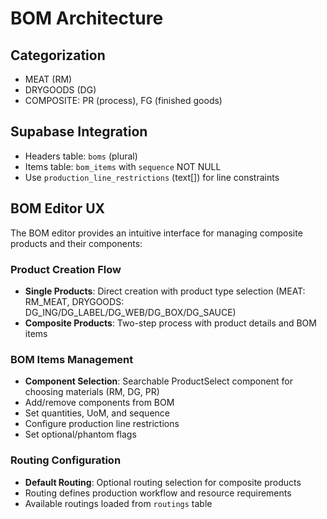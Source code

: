 # BOM Architecture

## Categorization
- MEAT (RM)
- DRYGOODS (DG)
- COMPOSITE: PR (process), FG (finished goods)

## Supabase Integration
- Headers table: `boms` (plural)
- Items table: `bom_items` with `sequence` NOT NULL
- Use `production_line_restrictions` (text[]) for line constraints

## BOM Editor UX

The BOM editor provides an intuitive interface for managing composite products and their components:

### Product Creation Flow
- **Single Products**: Direct creation with product type selection (MEAT: RM_MEAT, DRYGOODS: DG_ING/DG_LABEL/DG_WEB/DG_BOX/DG_SAUCE)
- **Composite Products**: Two-step process with product details and BOM items

### BOM Items Management
- **Component Selection**: Searchable ProductSelect component for choosing materials (RM, DG, PR)
- Add/remove components from BOM
- Set quantities, UoM, and sequence
- Configure production line restrictions
- Set optional/phantom flags

### Routing Configuration
- **Default Routing**: Optional routing selection for composite products
- Routing defines production workflow and resource requirements
- Available routings loaded from `routings` table
